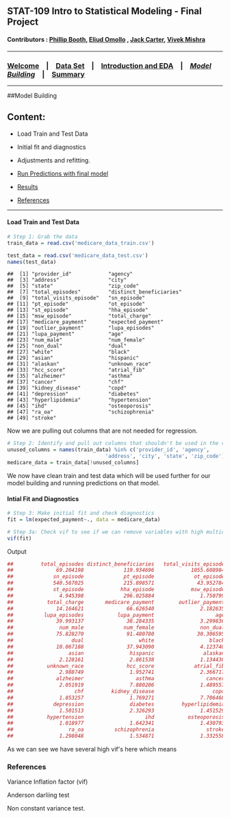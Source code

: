 ## STAT-109 Intro to Statistical Modeling - Final Project

#### Contributors : [Phillip Booth](mailto:phillip.booth2015@gmail.com), [Eliud Omollo](woordy2000@gmail.com) , [Jack Carter](jcarter2014@gmail.com), [Vivek Mishra](mailto:iblpvivek@icloud.com)

<HR>

### [Welcome](readme.md)&emsp;|&emsp;[Data Set](data-set.md)&emsp;|&emsp;[Introduction and EDA](eda.md)&emsp;|&emsp;[**_Model Building_**](model-building.md)&emsp;|&emsp;[Summary](#summary)

<HR>
##Model Building




## Content:
- Load Train and Test Data

- Initial fit and diagnostics

- Adjustments and refitting.

- [Run Predictions with final model](#run-predictions-with-final-model)

- [Results](#result)

- [References](#references)

  

<HR>

#### Load Train and Test Data

```R
# Step 1: Grab the data
train_data = read.csv('medicare_data_train.csv')

test_data = read.csv('medicare_data_test.csv')
names(test_data)

```



```
##  [1] "provider_id"            "agency"                
##  [3] "address"                "city"                  
##  [5] "state"                  "zip_code"              
##  [7] "total_episodes"         "distinct_beneficiaries"
##  [9] "total_visits_episode"   "sn_episode"            
## [11] "pt_episode"             "ot_episode"            
## [13] "st_episode"             "hha_episode"           
## [15] "msw_episode"            "total_charge"          
## [17] "medicare_payment"       "expected_payment"      
## [19] "outlier_payment"        "lupa_episodes"         
## [21] "lupa_payment"           "age"                   
## [23] "num_male"               "num_female"            
## [25] "non_dual"               "dual"                  
## [27] "white"                  "black"                 
## [29] "asian"                  "hispanic"              
## [31] "alaskan"                "unknown_race"          
## [33] "hcc_score"              "atrial_fib"            
## [35] "alzheimer"              "asthma"                
## [37] "cancer"                 "chf"                   
## [39] "kidney_disease"         "copd"                  
## [41] "depression"             "diabetes"              
## [43] "hyperlipidemia"         "hypertension"          
## [45] "ihd"                    "osteoporosis"          
## [47] "ra_oa"                  "schizophrenia"         
## [49] "stroke"

```

Now we are pulling out columns that are not needed for regression.

```R
# Step 2: Identify and pull out columns that shouldn't be used in the regression
unused_columns = names(train_data) %in% c('provider_id', 'agency', 
                                'address', 'city', 'state', 'zip_code')
medicare_data = train_data[!unused_columns]


```

We now have clean train and test data which will be used further for our model building and running predictions on that model.

#### Intial Fit and Diagnostics

```R
# Step 3: Make initial fit and check diagnostics
fit = lm(expected_payment~., data = medicare_data)

# Step 3a: Check vif to see if we can remove variables with high multicollinearity
vif(fit)

```

Output

```R
##         total_episodes distinct_beneficiaries   total_visits_episode 
##              69.204198             119.934696            1055.608984 
##             sn_episode             pt_episode             ot_episode 
##             540.567025             215.898571              43.952784 
##             st_episode            hha_episode            msw_episode 
##               4.945398             296.025884               1.750799 
##           total_charge       medicare_payment        outlier_payment 
##              14.164621              66.626540               2.182635 
##          lupa_episodes           lupa_payment                    age 
##              39.993137              38.284335               3.299836 
##               num_male             num_female               non_dual 
##              75.828270              91.480780              30.306595 
##                   dual                  white                  black 
##              10.067188              37.943090               4.123740 
##                  asian               hispanic                alaskan 
##               2.128161               2.861538               1.134430 
##           unknown_race              hcc_score             atrial_fib 
##               2.988749               1.952741               2.366717 
##              alzheimer                 asthma                 cancer 
##               2.051919               7.880206               1.489557 
##                    chf         kidney_disease                   copd 
##               1.853257               1.769271               7.706468 
##             depression               diabetes         hyperlipidemia 
##               1.501513               2.326293               1.451529 
##           hypertension                    ihd           osteoporosis 
##               1.018977               1.642341               1.430793 
##                  ra_oa          schizophrenia                 stroke 
##               1.298048               1.534871               1.332558

```



As we can see we have several high vif's here which means 



### References

Variance Inflation factor (vif) 

Anderson darliing test

Non constant variance test.